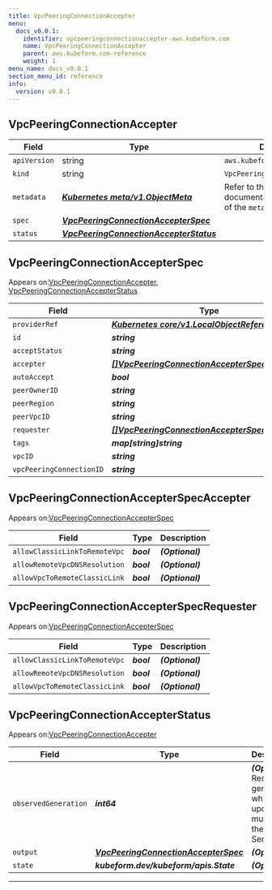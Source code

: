 ```yaml
---
title: VpcPeeringConnectionAccepter
menu:
  docs_v0.0.1:
    identifier: vpcpeeringconnectionaccepter-aws.kubeform.com
    name: VpcPeeringConnectionAccepter
    parent: aws.kubeform.com-reference
    weight: 1
menu_name: docs_v0.0.1
section_menu_id: reference
info:
  version: v0.0.1
---
```


## VpcPeeringConnectionAccepter
| Field | Type | Description |
| ------ | ----- | ----------- |
| `apiVersion` | string | `aws.kubeform.com/v1alpha1` |
|    `kind` | string | `VpcPeeringConnectionAccepter` |
| `metadata` | ***[Kubernetes meta/v1.ObjectMeta](https://kubernetes.io/docs/reference/generated/kubernetes-api/v1.13/#objectmeta-v1-meta)***|Refer to the Kubernetes API documentation for the fields of the `metadata` field.|
| `spec` | ***[VpcPeeringConnectionAccepterSpec](#vpcpeeringconnectionaccepterspec)***||
| `status` | ***[VpcPeeringConnectionAccepterStatus](#vpcpeeringconnectionaccepterstatus)***||
## VpcPeeringConnectionAccepterSpec

Appears on:[VpcPeeringConnectionAccepter](#vpcpeeringconnectionaccepter), [VpcPeeringConnectionAccepterStatus](#vpcpeeringconnectionaccepterstatus)

| Field | Type | Description |
| ------ | ----- | ----------- |
| `providerRef` | ***[Kubernetes core/v1.LocalObjectReference](https://kubernetes.io/docs/reference/generated/kubernetes-api/v1.13/#localobjectreference-v1-core)***||
| `id` | ***string***||
| `acceptStatus` | ***string***| ***(Optional)*** |
| `accepter` | ***[[]VpcPeeringConnectionAccepterSpecAccepter](#vpcpeeringconnectionaccepterspecaccepter)***| ***(Optional)*** |
| `autoAccept` | ***bool***| ***(Optional)*** |
| `peerOwnerID` | ***string***| ***(Optional)*** |
| `peerRegion` | ***string***| ***(Optional)*** |
| `peerVpcID` | ***string***| ***(Optional)*** |
| `requester` | ***[[]VpcPeeringConnectionAccepterSpecRequester](#vpcpeeringconnectionaccepterspecrequester)***| ***(Optional)*** |
| `tags` | ***map[string]string***| ***(Optional)*** |
| `vpcID` | ***string***| ***(Optional)*** |
| `vpcPeeringConnectionID` | ***string***||
## VpcPeeringConnectionAccepterSpecAccepter

Appears on:[VpcPeeringConnectionAccepterSpec](#vpcpeeringconnectionaccepterspec)

| Field | Type | Description |
| ------ | ----- | ----------- |
| `allowClassicLinkToRemoteVpc` | ***bool***| ***(Optional)*** |
| `allowRemoteVpcDNSResolution` | ***bool***| ***(Optional)*** |
| `allowVpcToRemoteClassicLink` | ***bool***| ***(Optional)*** |
## VpcPeeringConnectionAccepterSpecRequester

Appears on:[VpcPeeringConnectionAccepterSpec](#vpcpeeringconnectionaccepterspec)

| Field | Type | Description |
| ------ | ----- | ----------- |
| `allowClassicLinkToRemoteVpc` | ***bool***| ***(Optional)*** |
| `allowRemoteVpcDNSResolution` | ***bool***| ***(Optional)*** |
| `allowVpcToRemoteClassicLink` | ***bool***| ***(Optional)*** |
## VpcPeeringConnectionAccepterStatus

Appears on:[VpcPeeringConnectionAccepter](#vpcpeeringconnectionaccepter)

| Field | Type | Description |
| ------ | ----- | ----------- |
| `observedGeneration` | ***int64***| ***(Optional)*** Resource generation, which is updated on mutation by the API Server.|
| `output` | ***[VpcPeeringConnectionAccepterSpec](#vpcpeeringconnectionaccepterspec)***| ***(Optional)*** |
| `state` | ***kubeform.dev/kubeform/apis.State***| ***(Optional)*** |
---
